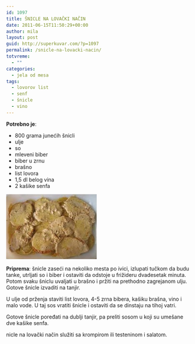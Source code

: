 ```yaml
---
id: 1097
title: ŠNICLE NA LOVAČKI NAČIN
date: 2011-06-15T11:50:29+00:00
author: mila
layout: post
guid: http://superkuvar.com/?p=1097
permalink: /snicle-na-lovacki-nacin/
totvreme:
  - ""
categories:
  - jela od mesa
tags:
  - lovorov list
  - senf
  - šnicle
  - vino
---
```

**Potrebno je**:

  * 800 grama junećih šnicli
  * ulje
  * so
  * mleveni biber
  * biber u zrnu
  * brašno
  * list lovora
  * 1,5 dl belog vina
  * 2 kašike senfa

<img class="alignnone size-full wp-image-1098" title="lovackesnicle" src="/wp-content/uploads/2011/06/lovackesnicle-e1308138605362.jpg" alt="" width="245" height="175" /> 

**Priprema**: šnicle zaseći na nekoliko mesta po ivici, izlupati tučkom da budu tanke, utrljati so i biber i ostaviti da odstoje u frižideru dvadesetak minuta. Potom svaku šniclu uvaljati u brašno i pržiti na prethodno zagrejanom ulju. Gotove šnicle izvaditi na tanjir.

U ulje od prženja staviti list lovora, 4-5 zrna bibera, kašiku brašna, vino i malo vode. U taj sos vratiti šnicle i ostaviti da se dinstaju na tihoj vatri.

Gotove šnicle poređati na dublji tanjir, pa preliti sosom u koji su umešane dve kašike senfa.

 nicle na lovački način služiti sa krompirom ili testeninom i salatom.